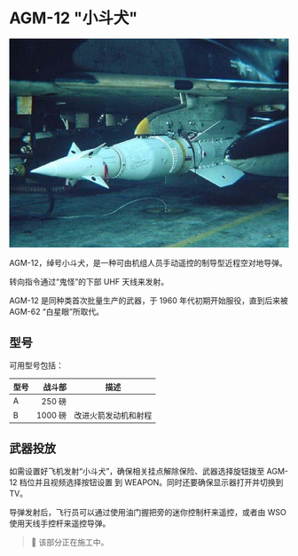 # AGM-12 "小斗犬"

![Bullpup](../../../img/bullpup.jpg)

AGM-12，绰号小斗犬，是一种可由机组人员手动遥控的制导型近程空对地导弹。

转向指令通过“鬼怪”的下部 UHF 天线来发射。

AGM-12 是同种类首次批量生产的武器，于 1960 年代初期开始服役，直到后来被 AGM-62 “白星眼”所取代。

## 型号

可用型号包括：

| 型号 |  战斗部 | 描述                 |
| ---- | ------: | -------------------- |
| A    |  250 磅 |                      |
| B    | 1000 磅 | 改进火箭发动机和射程 |

## 武器投放

如需设置好飞机发射“小斗犬”，确保相关挂点解除保险、武器选择旋钮拨至 AGM-12 档位并且视频选择按钮设置
到 WEAPON。同时还要确保显示器打开并切换到 TV。

导弹发射后，飞行员可以通过使用油门握把旁的迷你控制杆来遥控，或者由 WSO 使用天线手控杆来遥控导弹。

> 🚧 该部分正在施工中。

